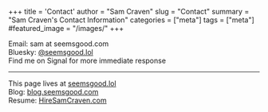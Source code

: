 +++
title = 'Contact'
author = "Sam Craven"
slug = "Contact"
summary = "Sam Craven's Contact Information"
categories = ["meta"]
tags = ["meta"]
#featured_image = "/images/"
+++

Email: sam at seemsgood.com   
Bluesky: [@seemsgood.lol](https://bsky.app/profile/seemsgood.lol)   
Find me on Signal for more immediate response

---

This page lives at [seemsgood.lol](https://seemsgood.lol)   
Blog: [blog.seemsgood.com](https://blog.seemsgood.com)   
Resume: [HireSamCraven.com](https://HireSamCraven.com)
